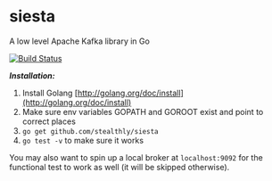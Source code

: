 # siesta
A low level Apache Kafka library in Go

[![Build Status](https://travis-ci.org/stealthly/siesta.svg?branch=master)](https://travis-ci.org/stealthly/siesta)

***Installation:***

1. Install Golang [http://golang.org/doc/install](http://golang.org/doc/install)
2. Make sure env variables GOPATH and GOROOT exist and point to correct places
3. `go get github.com/stealthly/siesta`
4. `go test -v` to make sure it works

You may also want to spin up a local broker at `localhost:9092` for the functional test to work as well (it will be skipped otherwise).
